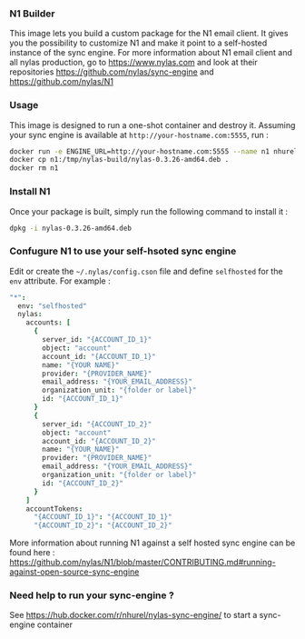 ### N1 Builder
This image lets you build a custom package for the N1 email client.
It gives you the possibility to customize N1 and make it point to a self-hosted instance of the sync engine.
For more information about N1 email client and all nylas production, go to https://www.nylas.com
and look at their repositories https://github.com/nylas/sync-engine and https://github.com/nylas/N1

### Usage
This image is designed to run a one-shot container and destroy it.
Assuming your sync engine is available at `http://your-hostname.com:5555`,  run :
```bash
docker run -e ENGINE_URL=http://your-hostname.com:5555 --name n1 nhurel/n1-builder
docker cp n1:/tmp/nylas-build/nylas-0.3.26-amd64.deb .
docker rm n1
```

### Install N1
Once your package is built, simply run the following command to install it :
```bash
dpkg -i nylas-0.3.26-amd64.deb
```

### Confugure N1 to use your self-hsoted sync engine
Edit or create the `~/.nylas/config.cson` file and define `selfhosted` for the `env` attribute. For example :
```cson
"*":
  env: "selfhosted"
  nylas:
    accounts: [
      {
        server_id: "{ACCOUNT_ID_1}"
        object: "account"
        account_id: "{ACCOUNT_ID_1}"
        name: "{YOUR NAME}"
        provider: "{PROVIDER_NAME}"
        email_address: "{YOUR_EMAIL_ADDRESS}"
        organization_unit: "{folder or label}"
        id: "{ACCOUNT_ID_1}"
      }
      {
        server_id: "{ACCOUNT_ID_2}"
        object: "account"
        account_id: "{ACCOUNT_ID_2}"
        name: "{YOUR_NAME}"
        provider: "{PROVIDER_NAME}"
        email_address: "{YOUR_EMAIL_ADDRESS}"
        organization_unit: "{folder or label}"
        id: "{ACCOUNT_ID_2}"
      }
    ]
    accountTokens:
      "{ACCOUNT_ID_1}": "{ACCOUNT_ID_1}"
      "{ACCOUNT_ID_2}": "{ACCOUNT_ID_2}"
```

More information about running N1 against a self hosted sync engine can be found here : https://github.com/nylas/N1/blob/master/CONTRIBUTING.md#running-against-open-source-sync-engine

### Need help to run your sync-engine ?
See https://hub.docker.com/r/nhurel/nylas-sync-engine/ to start a sync-engine container
